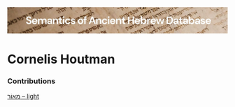 <html><body><img id="banner" src="../../images/banners/banner.png" alt="banner" /></body></html>

# **Cornelis Houtman**


### Contributions
[מָאוֹר – light](../words/ma2or.md)<br>